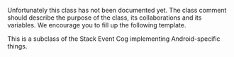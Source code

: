 Unfortunately this class has not been documented yet. The class comment should describe the purpose of the class, its collaborations and its variables. We encourage you to fill up the following template.

This is a subclass of the Stack Event Cog implementing Android-specific things.